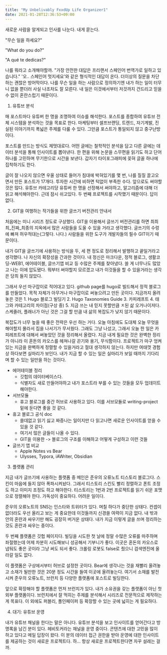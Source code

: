 ```yaml
---
title: "My Unbelivably FxxdUp Life Organizer1"
date: 2021-01-28T12:36:53+09:00
---
```


새로운 사람을 알게되고 인사를 나눈다.
내게 묻는다.

"무슨 일을 하세요?"

"What do you do?"

"A qué te dedicas?"

나를 뭐라고 소개해야할까.
"가장 안전한 대답은 프리랜서 스페인어 번역가로 일하고 있습니다."
'오.. 스페인어 멋지세요'와 같은 형식적인 대답이 온다.
더이상의 질문을 차단하는 괜찮은 방어막이다.
나를 무슨 일을 하는 사람으로 정의하기엔 내가 하는 일이 터무니 없을 뿐더러 사실 나조차도 잘 모른다.
내 일은 이것에서부터 저것까지 건드리고 믿을 수 없이 혼란스럽기 때문이다.

1. 유튜브 분석

매 포스트마다 유튜버 한 명을 조명하여 이슈를 해석한다.
포스트를 종합하여 유튜브 전체 시스템을 분석하는 것을 목표로 한다.
마케팅부터 셀프브랜딩, 트렌드, 자기계발, 진실된 이야기까지 폭넓은 주제를 다룰 수 있다.
그만큼 포스트가 통일되지 않고 중구난방이다.

포스트를 만드는 방식도 제멋대로다.
어떤 글에는 철학적인 분석을 담고 다른 글에는 데이터 분석을 통해 인사이트를 뽑아낸다.
한 편을 위해 논문을 스무편을 읽기도 하고 단어 하나를 고민하며 무기한으로 시간을 보낸다.
갑자기 타이포그래피에 꽂혀 글꼴 하나에 집착하기도 한다.

글이 잘 나오지 않으면 우울 상태로 들어가 침대에 박혀있기를 몇 번, 나를 질질 끌고오면서 만든 포스트가 17개다.
투자한 시간에 비하면 턱없이 부족한 수다.
앞으로도 써야할 것은 많다.
유튜브 카테고리당 유튜버 한 명을 선정해서 써야하고, 알고리즘에 대해 더 읽고 해석해야한다.
근데 잠시 쉬고있다.
두 번째 프로젝트를 시작했기 때문이다.
답이 없다.

2. GIT을 여행하는 작가들을 위한 글쓰기 버전관리 안내서

처음에는 미니 시리즈 정도로 구상했다.
GIT을 이용해서 글쓰기 버전관리를 하면 최최최_진짜\_최종의 지옥에서 많은 사람들을 도울 수 있을 거라고 생각했다.
글쓰기의 수렁에 빠져 허우적대는(그렇다. 나다.) 사람들을 위한 도구가 개발자들의 필수 GIT이기 때문이다.

내가 GIT을 글쓰기에 사용하는 방식을 두, 세 편 정도로 정리해서 발행하고 끝일거라고 생각했다.
나 자신의 확장성을 간과한 것이다.
내 정신은 마크다운, 정적 블로그, 생활코딩-WEB1, 에어테이블, 글쓰기앱 비교 등 수많은 주제를 찾아냈다.
쓸 게 너무나도 많았고 나는 이에 압도됐다.
뭐부터 써야할지 모르겠고 내가 이것들을 할 수 있을거라는 생각은 당최 들지 않았다.

그래서 우선 마구잡이로 적어대고 있다.
github page를 hugo로 빌드해서 정적 블로그를 만들었다.
목적 자체가 아무거나 마구잡이로 써놓으려고 만든 곳이다.
지금까지 올려놓은 것은 1. Hugo 블로그 빌딩기 2. Hugo Taxonomies Guide 3. 카피레프트 4. 태그와 카테고리의 차이점(구상 중) 5. 지금 쓰는 내 믿지 못할만큼 ㅈ된 삶 오거나이저다.
스케줄러, 플래너가 아닌 것은 그걸 할 만큼 내 삶의 복잡도가 낮지 않기 때문이다.

복잡도가 너무 높을 때 좋은 전략은 우선 하는 거다.
오늘 아침에도 도대체 오늘 무엇을 해야할지 몰라서 집을 나서기가 무서웠다.
그래도 그냥 나섰고, 그래서 오늘 한 일은 카피레프트에 대해서 써놓았던 것을 정리해서 올렸다.
지금 내게 필요한 것은 완벽한 정리가 아니라 이 혼돈의 카오스를 헤쳐나갈 끈기와 용기, 무식함이다.
프로젝트가 마구 엉켜있는 지금을 완벽하게 정렬할 수 있을거라고 절대 생각하지 않는다.
하지만 여태껏 경험상 하다보면 실마리가 보인다.
내가 지금 할 수 있는 일은 실마리가 보일 때까지 기다리며 할 수 있는 일만을 하는 것이다.

- 에어테이블 정리
  - 깃헙의 데이터베이스다.
  - 식별자도 새로 만들어야하고 내가 포스트라 부를 수 있는 것들을 모두 업데이트 해야한다. 
- 서브모듈
  - 휴고 블로그를 중간 허브로 사용하고 있다.
    이를 서브모듈로 writing-project 밑에 둔다면 좋을 것 같다.
- 휴고 블로그 공식 doc
  - 쓸데없고 읽기 싫고 짜증나는 일이지만 다 읽고나면 새로운 인사이트를 얻을 수 있을 것 같다.
  - 여기서 많은 글들이 나올 수 있다.
  - GIT을 이용한 -> 블로그의 구조를 이해하고 어떻게 구성하고 이런 것들
- 글쓰기 앱 비교
  - Apple Notes vs Bear
  - Ulysses, Typora, iAWriter, Obsidian

3. 플랫폼 관리

지금 내가 글쓰기에 사용하는 플랫폼 중 메인은 준우의 오류노트 티스토리 블로그다.
스킨이 마음에 들지 않아 폭파시켜놨다.
그래서 티스토리 스킨도 빨리 정렬하고 폰트 조정도 하고 이미지 조정도 하고 해야한다.
티스토리는 1번과 2번 프로젝트를 읽기 쉬운 포맷으로 정렬해야 한다.
가독성이 중요하다.
어려운 일이다.

준우의 오류노트의 SNS는 인스타와 트위터가 있다.
며칠 하다가 중단한 상태다.
컨셉이 없더라도 우선 올리고 보는 게 중요한데 이것들까지 신경쓸 여력이 지금 없다.
내 밖과 안의 혼란과 싸우기만 해도 굉장히 버거운 상태다.
내가 지금 이렇게 글을 쓰며 정리하는 것도 혼란과 싸우는 중이다.

두 번째 플랫폼은 깃헙 페이지다.
빌딩을 시도한 첫 날에 정말 수많은 오류를 마주하며 좌절했는데 어제 차분히 시도해보니 성공해서 기부니가 좋다.
이곳은 혼돈의 카오스로 냅둬도 좋은 곳이라 그냥 써도 되서 좋다.
크롤링 로봇도 false로 줬으니 검색엔진에 올라갈 일도 없다.

이 플랫폼은 구상에서부터 허브로 설정한 곳이다.
Bear에 생각나는 것을 재빨리 올려놓고 소재가 될만한 것은 20분 정도 시간을 들여 이곳에 올려놓는다.
여기서 소재를 발전시켜 준우의 오류노트, 브런치 등 다양한 플랫폼에 포스트로 빌딩한다.

앞으로 확장해야 할 플랫폼은 먼저 브런치가 있다.
내가 소유권을 갖는 플랫폼이 아닌 첫 외부 플랫폼이다.
브런치에서 잘 먹히는 주제를 분석해서 시리즈로 전문적으로 제작하는 게 목표다.
이 외에도 퍼블리, 폴인페이퍼 등 확장할 수 있는 곳에 넓히는 게 필요하다.

4. 대기: 유튜브 운영

내가 유튜브 채널을 한다는 말은 아니다.
유튜브 분석을 보고 인사이트를 얻어간다고 방명록을 남긴 분이 있다.
헤비토커라는 채널을 운영 중이다.
콘텐츠에 대한 고민을 많이 하고 있다고 메일 답장이 왔다.
이 분의 데이터 접근 권한을 받아 운영에 대한 인사이트를 제공하는 것이 새로운 프로젝트다.
하... 항상 새로운 프로젝트한다면 자꾸 설레는 걸까.



